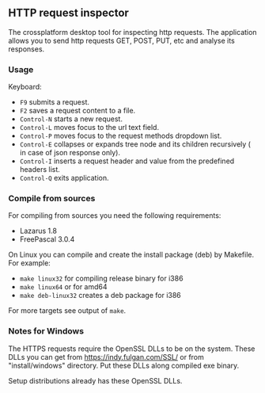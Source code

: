 ## HTTP request inspector

The crossplatform desktop tool for inspecting http requests.
The application allows you to send http requests GET, POST, PUT, etc and
analyse its responses.

### Usage

Keyboard:

* `F9` submits a request.
* `F2` saves a request content to a file.
* `Control-N` starts a new request.
* `Control-L` moves focus to the url text field.
* `Control-P` moves focus to the request methods dropdown list.
* `Control-E` collapses or expands tree node and its children recursively (
  in case of json response only).
* `Control-I` inserts a request header and value from the predefined headers
  list.
* `Control-Q` exits application.

### Compile from sources

For compiling from sources you need the following requirements:
- Lazarus 1.8
- FreePascal 3.0.4

On Linux you can compile and create the install package (deb) by Makefile.
For example:
- `make linux32` for compiling release binary for i386
- `make linux64` or for amd64
- `make deb-linux32` creates a deb package for i386

For more targets see output of `make`.

### Notes for Windows

The HTTPS requests require the OpenSSL DLLs to be on the system. These DLLs
you can get from https://indy.fulgan.com/SSL/ or from "install/windows"
directory. Put these DLLs along compiled exe binary.

Setup distributions already has these OpenSSL DLLs.
